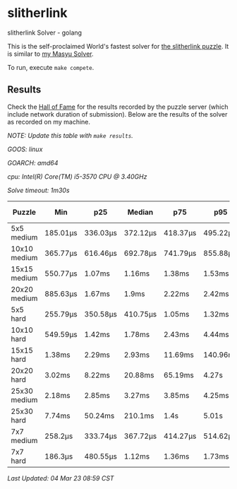 # slitherlink
slitherlink Solver - golang

This is the self-proclaimed World's fastest solver for [the slitherlink puzzle](www.puzzle-loop.com). It is similar to [my Masyu Solver](https://github.com/joshprzybyszewski/masyu).

To run, execute `make compete`.

## Results

Check the [Hall of Fame](www.puzzle-loop.com/hall.php?hallsize=9) for the results recorded by the puzzle server (which include network duration of submission). Below are the results of the solver as recorded on my machine.

_NOTE: Update this table with `make results`._

<resultsMarker>

_GOOS: linux_

_GOARCH: amd64_

_cpu: Intel(R) Core(TM) i5-3570 CPU @ 3.40GHz_

_Solve timeout: 1m30s_

|Puzzle|Min|p25|Median|p75|p95|max|sample size|
|-|-|-|-|-|-|-|-:|
|5x5 medium|185.01µs|336.03µs|372.12µs|418.37µs|495.22µs|583.83µs|74|
|10x10 medium|365.77µs|616.46µs|692.78µs|741.79µs|855.88µs|897.04µs|69|
|15x15 medium|550.77µs|1.07ms|1.16ms|1.38ms|1.53ms|2.04ms|69|
|20x20 medium|885.63µs|1.67ms|1.9ms|2.22ms|2.42ms|3.42ms|66|
|5x5 hard|255.79µs|350.58µs|410.75µs|1.05ms|1.32ms|1.45ms|74|
|10x10 hard|549.59µs|1.42ms|1.78ms|2.43ms|4.44ms|8.24ms|72|
|15x15 hard|1.38ms|2.29ms|2.93ms|11.69ms|140.96ms|444.97ms|72|
|20x20 hard|3.02ms|8.22ms|20.88ms|65.19ms|4.27s|5s|70|
|25x30 medium|2.18ms|2.85ms|3.27ms|3.85ms|4.25ms|4.49ms|60|
|25x30 hard|7.74ms|50.24ms|210.1ms|1.4s|5.01s|5.01s|72|
|7x7 medium|258.2µs|333.74µs|367.72µs|414.27µs|514.62µs|605.11µs|65|
|7x7 hard|186.3µs|480.55µs|1.12ms|1.36ms|1.73ms|2.48ms|69|

_Last Updated: 04 Mar 23 08:59 CST_
</resultsMarker>
